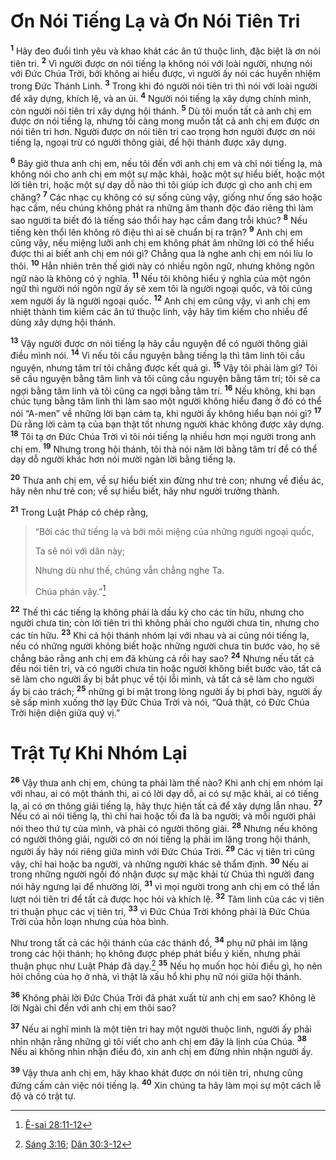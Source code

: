 # Ơn Nói Tiếng Lạ và Ơn Nói Tiên Tri
<sup><b>1</b></sup> Hãy đeo đuổi tình yêu và khao khát các ân tứ thuộc linh, đặc biệt là ơn nói tiên tri. <sup><b>2</b></sup> Vì người được ơn nói tiếng lạ không nói với loài người, nhưng nói với Ðức Chúa Trời, bởi không ai hiểu được, vì người ấy nói các huyền nhiệm trong Ðức Thánh Linh. <sup><b>3</b></sup> Trong khi đó người nói tiên tri thì nói với loài người để xây dựng, khích lệ, và an ủi. <sup><b>4</b></sup> Người nói tiếng lạ xây dựng chính mình, còn người nói tiên tri xây dựng hội thánh. <sup><b>5</b></sup> Dù tôi muốn tất cả anh chị em được ơn nói tiếng lạ, nhưng tôi càng mong muốn tất cả anh chị em được ơn nói tiên tri hơn. Người được ơn nói tiên tri cao trọng hơn người được ơn nói tiếng lạ, ngoại trừ có người thông giải, để hội thánh được xây dựng.

<sup><b>6</b></sup> Bây giờ thưa anh chị em, nếu tôi đến với anh chị em và chỉ nói tiếng lạ, mà không nói cho anh chị em một sự mặc khải, hoặc một sự hiểu biết, hoặc một lời tiên tri, hoặc một sự dạy dỗ nào thì tôi giúp ích được gì cho anh chị em chăng? <sup><b>7</b></sup> Các nhạc cụ không có sự sống cũng vậy, giống như ống sáo hoặc hạc cầm, nếu chúng không phát ra những âm thanh độc đáo riêng thì làm sao người ta biết đó là tiếng sáo thổi hay hạc cầm đang trỗi khúc? <sup><b>8</b></sup> Nếu tiếng kèn thổi lên không rõ điệu thì ai sẽ chuẩn bị ra trận? <sup><b>9</b></sup> Anh chị em cũng vậy, nếu miệng lưỡi anh chị em không phát âm những lời có thể hiểu được thì ai biết anh chị em nói gì? Chẳng qua là nghe anh chị em nói líu lo thôi. <sup><b>10</b></sup> Hẳn nhiên trên thế giới này có nhiều ngôn ngữ, nhưng không ngôn ngữ nào là không có ý nghĩa. <sup><b>11</b></sup> Nếu tôi không hiểu ý nghĩa của một ngôn ngữ thì người nói ngôn ngữ ấy sẽ xem tôi là người ngoại quốc, và tôi cũng xem người ấy là người ngoại quốc. <sup><b>12</b></sup> Anh chị em cũng vậy, vì anh chị em nhiệt thành tìm kiếm các ân tứ thuộc linh, vậy hãy tìm kiếm cho nhiều để dùng xây dựng hội thánh.

<sup><b>13</b></sup> Vậy người được ơn nói tiếng lạ hãy cầu nguyện để có người thông giải điều mình nói. <sup><b>14</b></sup> Vì nếu tôi cầu nguyện bằng tiếng lạ thì tâm linh tôi cầu nguyện, nhưng tâm trí tôi chẳng được kết quả gì. <sup><b>15</b></sup> Vậy tôi phải làm gì? Tôi sẽ cầu nguyện bằng tâm linh và tôi cũng cầu nguyện bằng tâm trí; tôi sẽ ca ngợi bằng tâm linh và tôi cũng ca ngợi bằng tâm trí. <sup><b>16</b></sup> Nếu không, khi bạn chúc tụng bằng tâm linh thì làm sao một người không hiểu đang ở đó có thể nói “A-men” về những lời bạn cảm tạ, khi người ấy không hiểu bạn nói gì? <sup><b>17</b></sup> Dù rằng lời cảm tạ của bạn thật tốt nhưng người khác không được xây dựng. <sup><b>18</b></sup> Tôi tạ ơn Ðức Chúa Trời vì tôi nói tiếng lạ nhiều hơn mọi người trong anh chị em. <sup><b>19</b></sup> Nhưng trong hội thánh, tôi thà nói năm lời bằng tâm trí để có thể dạy dỗ người khác hơn nói mười ngàn lời bằng tiếng lạ.

<sup><b>20</b></sup> Thưa anh chị em, về sự hiểu biết xin đừng như trẻ con; nhưng về điều ác, hãy nên như trẻ con; về sự hiểu biết, hãy như người trưởng thành.

<sup><b>21</b></sup> Trong Luật Pháp có chép rằng,


> “Bởi các thứ tiếng lạ và bởi môi miệng của những người ngoại quốc,
> 
> Ta sẽ nói với dân này;
> 
> Nhưng dù như thế, chúng vẫn chẳng nghe Ta.
> 
> Chúa phán vậy.”[^1*]
>

<sup><b>22</b></sup> Thế thì các tiếng lạ không phải là dấu kỳ cho các tín hữu, nhưng cho người chưa tin; còn lời tiên tri thì không phải cho người chưa tin, nhưng cho các tín hữu. <sup><b>23</b></sup> Khi cả hội thánh nhóm lại với nhau và ai cũng nói tiếng lạ, nếu có những người không biết hoặc những người chưa tin bước vào, họ sẽ chẳng bảo rằng anh chị em đã khùng cả rồi hay sao? <sup><b>24</b></sup> Nhưng nếu tất cả đều nói tiên tri, và có người chưa tin hoặc người không biết bước vào, tất cả sẽ làm cho người ấy bị bắt phục về tội lỗi mình, và tất cả sẽ làm cho người ấy bị cáo trách; <sup><b>25</b></sup> những gì bí mật trong lòng người ấy bị phơi bày, người ấy sẽ sấp mình xuống thờ lạy Ðức Chúa Trời và nói, “Quả thật, có Ðức Chúa Trời hiện diện giữa quý vị.”


# Trật Tự Khi Nhóm Lại
<sup><b>26</b></sup> Vậy thưa anh chị em, chúng ta phải làm thế nào? Khi anh chị em nhóm lại với nhau, ai có một thánh thi, ai có lời dạy dỗ, ai có sự mặc khải, ai có tiếng lạ, ai có ơn thông giải tiếng lạ, hãy thực hiện tất cả để xây dựng lẫn nhau. <sup><b>27</b></sup> Nếu có ai nói tiếng lạ, thì chỉ hai hoặc tối đa là ba người; và mỗi người phải nói theo thứ tự của mình, và phải có người thông giải. <sup><b>28</b></sup> Nhưng nếu không có người thông giải, người có ơn nói tiếng lạ phải im lặng trong hội thánh, người ấy hãy nói riêng giữa mình với Ðức Chúa Trời. <sup><b>29</b></sup> Các vị tiên tri cũng vậy, chỉ hai hoặc ba người, và những người khác sẽ thẩm định. <sup><b>30</b></sup> Nếu ai trong những người ngồi đó nhận được sự mặc khải từ Chúa thì người đang nói hãy ngưng lại để nhường lời, <sup><b>31</b></sup> vì mọi người trong anh chị em có thể lần lượt nói tiên tri để tất cả được học hỏi và khích lệ. <sup><b>32</b></sup> Tâm linh của các vị tiên tri thuận phục các vị tiên tri, <sup><b>33</b></sup> vì Ðức Chúa Trời không phải là Ðức Chúa Trời của hỗn loạn nhưng của hòa bình.

Như trong tất cả các hội thánh của các thánh đồ, <sup><b>34</b></sup> phụ nữ phải im lặng trong các hội thánh; họ không được phép phát biểu ý kiến, nhưng phải thuận phục như Luật Pháp đã dạy.[^2*] <sup><b>35</b></sup> Nếu họ muốn học hỏi điều gì, họ nên hỏi chồng của họ ở nhà, vì thật là xấu hổ khi phụ nữ nói giữa hội thánh.

<sup><b>36</b></sup> Không phải lời Ðức Chúa Trời đã phát xuất từ anh chị em sao? Không lẽ lời Ngài chỉ đến với anh chị em thôi sao?

<sup><b>37</b></sup> Nếu ai nghĩ mình là một tiên tri hay một người thuộc linh, người ấy phải nhìn nhận rằng những gì tôi viết cho anh chị em đây là lịnh của Chúa. <sup><b>38</b></sup> Nếu ai không nhìn nhận điều đó, xin anh chị em đừng nhìn nhận người ấy.

<sup><b>39</b></sup> Vậy thưa anh chị em, hãy khao khát được ơn nói tiên tri, nhưng cũng đừng cấm cản việc nói tiếng lạ. <sup><b>40</b></sup> Xin chúng ta hãy làm mọi sự một cách lễ độ và có trật tự.

[^1*]: [Ê-sai 28:11-12](/passage/?search=Isa.28.11-Isa.28.12\&version=BD2011)
[^2*]: [Sáng 3:16](/passage/?search=Gen.3.16\&version=BD2011); [Dân 30:3-12](/passage/?search=Num.30.3-Num.30.12\&version=BD2011)